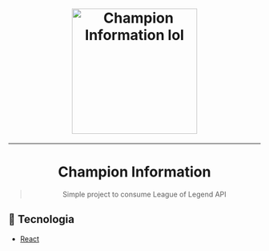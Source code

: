 <h1 align="center">
    <img alt="Champion Information lol" src="https://vignette.wikia.nocookie.net/liberproeliis/images/e/e3/Amumu_render.png/revision/latest/scale-to-width-down/340?cb=20191224193831" width="250px" />
</h1>

---

<h1 align="center">
Champion Information
</h1>

<blockquote align="center">
	Simple project to consume League of Legend API
</blockquote>

## 🚀 Tecnologia

- [React](https://reactjs.org)
